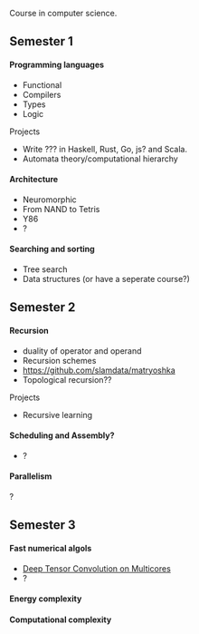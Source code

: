 Course in computer science.

## Semester 1

#### Programming languages

* Functional
* Compilers
* Types
* Logic

Projects

* Write ??? in Haskell, Rust, Go, js? and Scala.
* Automata theory/computational hierarchy

#### Architecture

* Neuromorphic
* From NAND to Tetris
* Y86
* ?

#### Searching and sorting

* Tree search
* Data structures (or have a seperate course?)

## Semester 2

#### Recursion

* duality of operator and operand
* Recursion schemes
* https://github.com/slamdata/matryoshka
* Topological recursion??

Projects

* Recursive learning

#### Scheduling and Assembly?

* ?


#### Parallelism

?

## Semester 3


#### Fast numerical algols

* [Deep Tensor Convolution on Multicores]()
* ?

#### Energy complexity


#### Computational complexity


<!--
- Memory formats. RAM, ...
- Predictive caching
- Different types of processor. FPGA, GPU, TPU, ...?
-->
